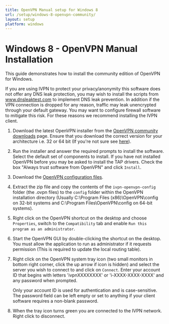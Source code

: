 ```yaml
---
title: OpenVPN Manual setup for Windows 8
url: /setup/windows-8-openvpn-community/
layout: setup
platform: windows
---
```

# Windows 8 - OpenVPN Manual Installation

This guide demonstrates how to install the community edition of OpenVPN for Windows.

<div markdown="1" class="notice notice--warning">
If you are using IVPN to protect your privacy/anonymity this software does not offer any DNS leak protection, you may wish to install the scripts from <a href="https://www.dnsleaktest.com">www.dnsleaktest.com</a> to implement DNS leak prevention. In addition if the VPN connection is dropped for any reason, traffic may leak unencrypted through your default gateway. You may want to configure firewall software to mitigate this risk. For these reasons we recommend installing the IVPN client.
</div>

1. Download the latest OpenVPN installer from the [OpenVPN community downloads](http://openvpn.net/index.php/download/community-downloads.html) page. Ensure that you download the correct version for your architecture i.e. 32 or 64 bit (If you're not sure see [here](http://windows.microsoft.com/en-us/windows7/find-out-32-or-64-bit)).

2. Run the installer and answer the required prompts to install the software. Select the default set of components to install. If you have not installed OpenVPN before you may be asked to install the TAP drivers. Check the box "Always trust software from OpenVPN" and click `Install`.

3. Download the [OpenVPN configuration files](/releases/config/ivpn-openvpn-config.zip).

4. Extract the zip file and copy the contents of the `ivpn-openvpn-config` folder (the .ovpn files) to the `config` folder within the OpenVPN installation directory (Usually C:\Program Files (x86)\OpenVPN\config on 32-bit systems and C:\Program Files\OpenVPN\config on 64-bit systems).

5. Right click on the OpenVPN shortcut on the desktop and choose `Properties`, switch to the `Compatibility` tab and enable `Run this program as an administrator`.

6. Start the OpenVPN GUI by double-clicking the shortcut on the desktop. You must allow the application to run as administrator if it requests permission (This is required to update the local routing table).

7. Right click on the OpenVPN system tray icon (two small monitors in bottom right corner, click the up arrow if icon is hidden) and select the server you wish to connect to and click on `Connect`. Enter your account ID that begins with letters 'ivpnXXXXXXXX' or 'i-XXXX-XXXX-XXXX' and any password when prompted.

   <div markdown="1" class="notice notice--info">
   Only your account ID is used for authentication and is case-sensitive. The password field can be left empty or set to anything if your client software requires a non-blank password.
   </div>

8.  When the tray icon turns green you are connected to the IVPN network. Right click to disconnect.
